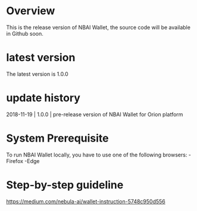 # Overview

This is the release version of NBAI Wallet, the source code will be available in Github soon.

# latest version
The latest version is 1.0.0

# update history
2018-11-19 |  1.0.0   | pre-release version of NBAI Wallet for Orion platform

# System Prerequisite #

To run NBAI Wallet locally, you have to use one of the following browsers:
-Firefox
-Edge


# Step-by-step guideline #

https://medium.com/nebula-ai/wallet-instruction-5748c950d556
